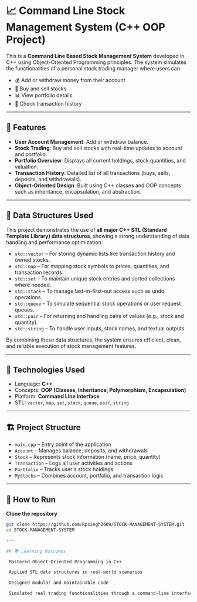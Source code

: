 # 📈 Command Line Stock Management System (C++ OOP Project)

This is a **Command Line Based Stock Management System** developed in C++ using Object-Oriented Programming principles. The system simulates the functionalities of a personal stock trading manager where users can:

- 💰 Add or withdraw money from their account  
- 🛒 Buy and sell stocks  
- 📊 View portfolio details  
- 🧾 Check transaction history  

---

## 🚀 Features

- **User Account Management**: Add or withdraw balance.
- **Stock Trading**: Buy and sell stocks with real-time updates to account and portfolio.
- **Portfolio Overview**: Displays all current holdings, stock quantities, and valuation.
- **Transaction History**: Detailed list of all transactions (buys, sells, deposits, and withdrawals).
- **Object-Oriented Design**: Built using C++ classes and OOP concepts such as inheritance, encapsulation, and abstraction.

---

## 🧠 Data Structures Used

This project demonstrates the use of **all major C++ STL (Standard Template Library) data structures**, showing a strong understanding of data handling and performance optimization:

- `std::vector` – For storing dynamic lists like transaction history and owned stocks.
- `std::map` – For mapping stock symbols to prices, quantities, and transaction records.
- `std::set` – To maintain unique stock entries and sorted collections where needed.
- `std::stack` – To manage last-in-first-out access such as undo operations.
- `std::queue` – To simulate sequential stock operations or user request queues.
- `std::pair` – For returning and handling pairs of values (e.g., stock and quantity).
- `std::string` – To handle user inputs, stock names, and textual outputs.

By combining these data structures, the system ensures efficient, clean, and reliable execution of stock management features.

---

## 🧩 Technologies Used

- Language: **C++**
- Concepts: **OOP (Classes, Inheritance, Polymorphism, Encapsulation)**  
- Platform: **Command Line Interface**
- STL: `vector`, `map`, `set`, `stack`, `queue`, `pair`, `string`

---

## 🏗️ Project Structure

- `main.cpp` – Entry point of the application
- `Account` – Manages balance, deposits, and withdrawals
- `Stock` – Represents stock information (name, price, quantity)
- `Transaction` – Logs all user activities and actions
- `Portfolio` – Tracks user's stock holdings
- `MyStocks` – Combines account, portfolio, and transaction logic

---

## 🧪 How to Run

 **Clone the repository**
   ```bash
   git clone https://github.com/Rpsingh2609/STOCK-MANAGEMENT-SYSTEM.git
   cd STOCK-MANAGEMENT-SYSTEM

 ---

## 📚 Learning Outcomes

    Mastered Object-Oriented Programming in C++

    Applied STL data structures in real-world scenarios

    Designed modular and maintainable code

    Simulated real trading functionalities through a command-line interface
